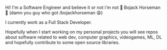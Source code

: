 ###

Hi! I'm a Software Engineer and believe it or not i'm not 🌠 Bojack Horseman 🌠 (damn you guy who got /bojackhorseman 😩)

I currently work as a Full Stack Developer. 

Hopefully when I start working on my personal projects you will see repos about software related to web dev, computer graphics, videogames, ML, DL and hopefully contribute to some open source libraries.
<!--
**bojackhorseman0309/bojackHorseman0309** is a ✨ _special_ ✨ repository because its `README.md` (this file) appears on your GitHub profile.

Here are some ideas to get you started:

- 🔭 I’m currently working on ...
- 🌱 I’m currently learning ...
- 👯 I’m looking to collaborate on ...
- 🤔 I’m looking for help with ...
- 💬 Ask me about ...
- 📫 How to reach me: ...
- 😄 Pronouns: ...
- ⚡ Fun fact: ...
-->
